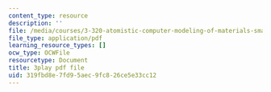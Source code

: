 ```yaml
---
content_type: resource
description: ''
file: /media/courses/3-320-atomistic-computer-modeling-of-materials-sma-5107-spring-2005/319fbd8e7fd95aec9fc826ce5e33cc12_CTZDDFaE5A.pdf
file_type: application/pdf
learning_resource_types: []
ocw_type: OCWFile
resourcetype: Document
title: 3play pdf file
uid: 319fbd8e-7fd9-5aec-9fc8-26ce5e33cc12
---
```

